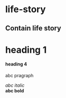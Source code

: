 # life-story
Contain life story 
----

# heading 1
#### heading 4

<p>
  abc pragraph
</p>
<i>
  abc italic
</i>
</br>
<b>
  abc bold
</b>
